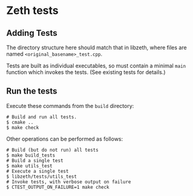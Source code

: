 # Zeth tests

## Adding Tests

The directory structure here should match that in libzeth, where files are named `<original_basename>_test.cpp`.

Tests are built as individual executables, so must contain a minimal `main` function which invokes the tests. (See existing tests for details.)

## Run the tests

Execute these commands from the `build` directory:

```console
# Build and run all tests.
$ cmake ..
$ make check
```

Other operations can be performed as follows:

```console
# Build (but do not run) all tests
$ make build_tests
# Build a single test
$ make utils_test
# Execute a single test
$ libzeth/tests/utils_test
# Invoke tests, with verbose output on failure
$ CTEST_OUTPUT_ON_FAILURE=1 make check
```
